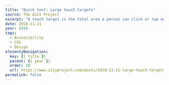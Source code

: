 ```yaml
---
title: "Quick test: Large touch targets"
source: The A11Y Project
excerpt: "A touch target is the total area a person can click or tap on to activate an interactive element such as a link, input, or button"
date: 2018-11-21
year: 2018
tags:
  - Accessibility
  - CSS
  - Design
eleventyNavigation:
  key: {{ title }}
  parent: {{ year }}
  order: 10
  url: https://www.a11yproject.com/posts/2018-11-21-large-touch-targets/
permalink: false
---
```


